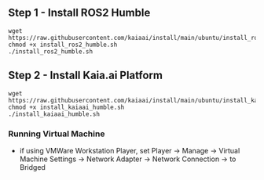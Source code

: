 ## Step 1 - Install ROS2 Humble
```
wget https://raw.githubusercontent.com/kaiaai/install/main/ubuntu/install_ros2_humble.sh
chmod +x install_ros2_humble.sh
./install_ros2_humble.sh
```

## Step 2 - Install Kaia.ai Platform
```
wget https://raw.githubusercontent.com/kaiaai/install/main/ubuntu/install_kaiaai_humble.sh
chmod +x install_kaiaai_humble.sh
./install_kaiaai_humble.sh
```

### Running Virtual Machine
- if using VMWare Workstation Player, set Player -> Manage -> Virtual Machine Settings -> Network Adapter -> Network Connection -> to Bridged
